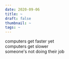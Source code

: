 ```yaml
---
date: 2020-09-06
title: ~
draft: false
thumbnail: ~
tags: ~
---
```


computers get faster yet \
computers get slower \
someone's not doing their job
